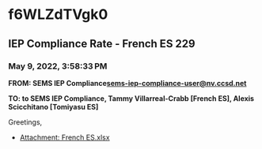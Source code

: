 # f6WLZdTVgk0
## IEP Compliance Rate - French ES 229
### May 9, 2022, 3:58:33 PM
**FROM: SEMS IEP Compliance<sems-iep-compliance-user@nv.ccsd.net>**

**TO: to SEMS IEP Compliance, Tammy Villarreal-Crabb [French ES], Alexis Scicchitano [Tomiyasu ES]**


Greetings,  





* [Attachment: French ES.xlsx](f6WLZdTVgk0-attachment-1.xlsx)
